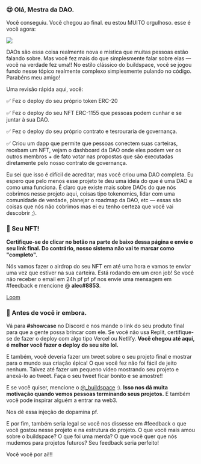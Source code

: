 ### **😍 Olá, Mestra da DAO.**

Você conseguiu. Você chegou ao final. eu estou MUITO orgulhoso. esse é você agora:

![](https://media0.giphy.com/media/3oKIPf3C7HqqYBVcCk/giphy.gif?cid=ecf05e4799o6581fbwkeycd5jexb17jhhhvkk0pnca3ddcwu&rid=giphy.gif&ct=g)

DAOs são essa coisa realmente nova e mística que muitas pessoas estão falando sobre. Mas você fez mais do que simplesmente falar sobre elas — você na verdade fez uma!! No estilo clássico do buildspace, você se jogou fundo nesse tópico realmente complexo simplesmente pulando no código. Parabéns meu amigo!

Uma revisão rápida aqui, você:

✅ Fez o deploy do seu próprio token ERC-20

✅ Fez o deploy do seu NFT ERC-1155 que pessoas podem cunhar e se juntar à sua DAO.

✅ Fez o deploy do seu próprio contrato e tesrouraria de governança.

✅ Criou um dapp que permite que pessoas conectem suas carteiras, recebam um NFT, vejam o dashboard da DAO onde eles podem ver os outros membros + de fato votar nas propostas que são executadas diretamente pelo nosso contrato de governança.

Eu sei que isso é difícil de acreditar, mas você criou uma DAO completa. Eu espero que pelo menos esse projeto te deu uma ideia do que é uma DAO e como uma funciona. É claro que existe mais sobre DAOs do que nós cobrimos nesse projeto aqui, coisas tipo tokenomics, lidar com uma comunidade de verdade, planejar o roadmap da DAO, etc — essas são coisas que nós não cobrimos mas ei eu tenho certeza que você vai descobrir ;).

### **🤟 Seu NFT!**

**Certifique-se de clicar no botão na parte de baixo dessa página e envie o seu link final. Do contrário, nosso sistema não vai te marcar como "completo".**

Nós vamos fazer o airdrop do seu NFT em até uma hora e vamos te enviar uma vez que estiver na sua carteira. Está rodando em um cron job! Se você não receber o email em 24h pf pf pf nos envie uma mensagem em #feedback e mencione @ **alec#8853**.

[Loom](https://www.loom.com/share/99c4d4bddd624661b84e551c1257027e)

### **🌈 Antes de você ir embora.**

Vá para **#showcase** no Discord e nos mande o link do seu produto final para que a gente possa brincar com ele. Se você não usa Replit, certifique-se de fazer o deploy com algo tipo Vercel ou Netlify. **Você chegou até aqui, é melhor você fazer o deploy do seu site lol.**

E também, você deveria fazer um tweet sobre o seu projeto final e mostrar para o mundo sua criação épica! O que você fez não foi fácil de jeito nenhum. Talvez até fazer um pequeno vídeo mostrando seu projeto e anexá-lo ao tweet. Faça o seu tweet ficar bonito e se amostre!!

E se você quiser, mencione o [@_buildspace](https://twitter.com/_buildspace) :). **Isso nos dá muita motivação quando vemos pessoas terminando seus projetos.** E também você pode inspirar alguém a entrar na web3.

Nos dê essa injeção de dopamina pf.

E por fim, também seria legal se você nos dissesse em #feedback o que você gostou nesse projeto e na estrutura do projeto. O que você mais amou sobre o buildspace? O que foi uma merda? O que você quer que nós mudemos para projetos futuros? Seu feedback seria perfeito!

Você você por ai!!!